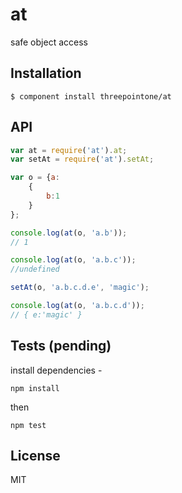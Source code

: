 
# at

  safe object access

## Installation

    $ component install threepointone/at

## API
```js 
var at = require('at').at;
var setAt = require('at').setAt;

var o = {a:
	{
		b:1
	}
};

console.log(at(o, 'a.b'));
// 1

console.log(at(o, 'a.b.c'));
//undefined

setAt(o, 'a.b.c.d.e', 'magic');

console.log(at(o, 'a.b.c.d'));
// { e:'magic' }

```

## Tests (pending)
install dependencies - 
```
npm install
```
then
```
npm test
```   

   

## License

  MIT
